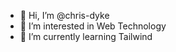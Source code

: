 - 👋 Hi, I’m @chris-dyke
- 👀 I’m interested in Web Technology
- 🌱 I’m currently learning Tailwind

<!---
chris-dyke/chris-dyke is a ✨ special ✨ repository because its `README.md` (this file) appears on your GitHub profile.
You can click the Preview link to take a look at your changes.
--->

